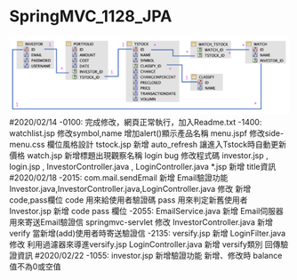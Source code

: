 # SpringMVC_1128_JPA
<img src="https://github.com/lucky85406/SpringMVC_1128_JPA/blob/master/src/main/webapp/portfolio/images/portfolio.png">
#2020/02/14 
-0100:
    完成修改，網頁正常執行，加入Readme.txt
-1400:
    watchlist.jsp 修改symbol,name 增加alert()顯示產品名稱
    menu.jspf 修改side-menu.css 欄位風格設計
    tstock.jsp 新增 auto_refresh 讓進入Tstock時自動更新價格
    watch.jsp 新增標題出現觀察名稱
    login bug 修改程式碼 investor.jsp , login.jsp , InvestorController.java , LoginController.java
    *.jsp 新增 title資訊
#2020/02/18
-2015:
    com.mail.sendEmail 新增 Email驗證功能
    Investor.java,InvestorController.java,LoginController.java 修改 新增 code,pass欄位
        code 用來給使用者驗證碼
        pass 用來判定新舊使用者
    Investor.jsp 新增 code pass 欄位
-2055:
    EmailService.java 新增 Email伺服器 用來寄送Email驗證信
    springmvc-servlet 修改 <context:component-scan base-package="com.web.portfolio.*"/>
    InvestorController.java 新增verify 當新增(add)使用者時寄送驗證信
-2135:
    versify.jsp 新增
    LoginFilter.java 修改 利用過濾器來導進versify.jsp
    LoginController.java 新增 versify類別 回傳驗證資訊
#2020/02/22
-1055:
    investor.jsp 新增驗證功能 新增、修改時 balance值不為0或空值